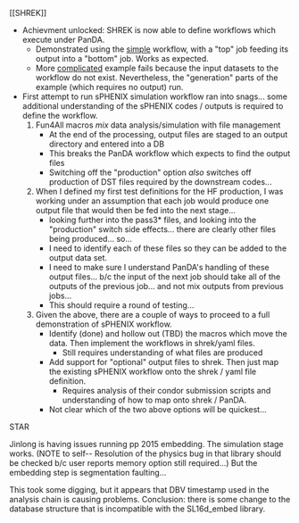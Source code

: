 [[SHREK]]

- Achievment unlocked:  SHREK is now able to define workflows which execute under PanDA.  
	- Demonstrated using the [simple](https://panda-doma.cern.ch/tasks/?jeditaskid=65588|65587) workflow, with a "top" job feeding its output into a "bottom" job.  Works as expected.
	- More [complicated](https://panda-doma.cern.ch/tasks/?jeditaskid=65555|65557|1651600566|65556) example fails because the input datasets to the workflow do not exist.  Nevertheless, the "generation" parts of the example (which requires no output) run.  
- First attempt to run sPHENIX simulation workflow ran into snags... some additional understanding of the sPHENIX codes / outputs is required to define the workflow.
	1. Fun4All macros *mix* data analysis/simulation with file management
		- At the end of the processing, output files are staged to an output directory and entered into a DB
		- This breaks the PanDA workflow which expects to find the output files 
	    - Switching off the "production" option *also* switches off production of DST files required by the downstream codes...
	2. When I defined my first test definitions for the HF production, I was working under an assumption that each job would produce one output file that would then be fed into the next stage... 
		- looking further into the pass3* files, and looking into the "production" switch side effects... there are clearly other files being produced... so... 
		- I need to identify each of these files so they can be added to the output data set.
		- I need to make sure I understand PanDA's handling of these output files... b/c the input of the next job should take all of the outputs of the previous job... and not mix outputs from previous jobs...
		- This should require a round of testing...
	3. Given the above, there are a couple of ways to proceed to a full demonstration of sPHENIX workflow.
		- Identify (done) and hollow out (TBD) the macros which move the data.  Then implement the workflows in shrek/yaml files.
			- Still requires understanding of what files are produced
		- Add support for "optional" output files to shrek.  Then just map the existing sPHENIX workflow onto the shrek / yaml file definition.
			- Requires analysis of their condor submission scripts and understanding of how to map onto shrek / PanDA.
		- Not clear which of the two above options will be quickest... 


STAR 

Jinlong is having issues running pp 2015 embedding.  The simulation stage works.  (NOTE to self-- Resolution of the physics bug in that library should be checked b/c user reports memory option still required...)  But the embedding step is segmentation faulting...

This took some digging, but it appears that DBV timestamp used in the analysis chain is causing problems.  Conclusion: there is some change to the database structure that is incompatible with the SL16d_embed library.

